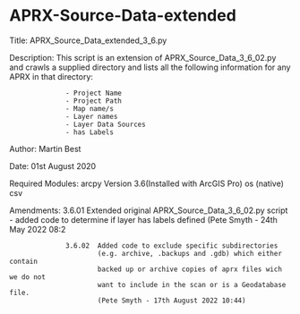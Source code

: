 # APRX-Source-Data-extended

Title:            APRX_Source_Data_extended_3_6.py

Description:      This script is an extension of APRX_Source_Data_3_6_02.py and crawls a supplied directory and lists all the following information for any APRX in that directory:
                  
                  - Project Name
                  - Project Path
                  - Map name/s
                  - Layer names
                  - Layer Data Sources
                  - has Labels

Author:           Martin Best

Date:             01st August 2020

Required Modules: arcpy   Version 3.6(Installed with ArcGIS Pro)
                  os (native)
                  csv

Amendments:       3.6.01  Extended original APRX_Source_Data_3_6_02.py script
                          - added code to determine if layer has labels defined
                          (Pete Smyth - 24th May 2022 08:2

                  3.6.02  Added code to exclude specific subdirectories
                          (e.g. archive, .backups and .gdb) which either contain
                          backed up or archive copies of aprx files wich we do not
                          want to include in the scan or is a Geodatabase file.
                          (Pete Smyth - 17th August 2022 10:44)
